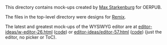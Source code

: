 This directory contains mock-ups created by [Max Starkenburg](https://github.com/maxstarkenburg/) for OERPUB.

The files in the top-level directory were designs for [Remix](http://remix.oerpub.org).

The latest and greatest mock-ups of the WYSIWYG editor are at [editor-ideas/w-editor-26.html](http://oerpub.github.io/uidesigns/max/editor-ideas/w-editor-26.html) ([code](editor-ideas/w-editor-23.html)) or [editor-ideas/editor-57.html](http://oerpub.github.io/uidesigns/max/editor-ideas/editor-57.html) ([code](editor-ideas/editor-57.html)) (just the editor, no picker or ToC).
